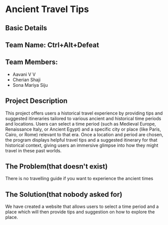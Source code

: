 # Ancient Travel Tips
## Basic Details
## Team Name: Ctrl+Alt+Defeat
## Team Members:
  - Aavani V V
  - Cherian Shaji
  - Sona Mariya Siju
    
## Project Description
  This project offers users a historical travel experience by providing tips and suggested itineraries tailored to various ancient and historical time periods and locations. Users can select a time period (such as Medieval Europe, Renaissance Italy, or Ancient Egypt) and a specific city or place (like Paris, Cairo, or Rome) relevant to that era. Once a location and period are chosen, the program displays helpful travel tips and a suggested itinerary for that historical context, giving users an immersive glimpse into how they might travel in these past worlds.
## The Problem(that doesn't exist)
  There is no travelling guide if you want to experience the ancient times
## The Solution(that nobody asked for)
  We have created a website that allows users to select a time period and a place which will then provide tips and suggestion on how to explore the place.
